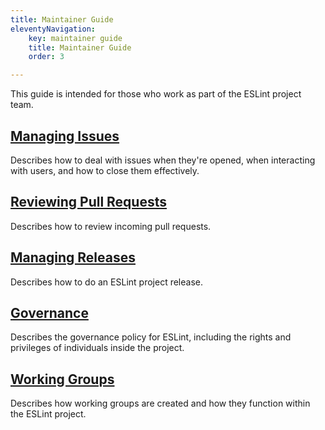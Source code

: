 ```yaml
---
title: Maintainer Guide
eleventyNavigation:
    key: maintainer guide 
    title: Maintainer Guide 
    order: 3

---
```


This guide is intended for those who work as part of the ESLint project team.

## [Managing Issues](manage-issues)

Describes how to deal with issues when they're opened, when interacting with users, and how to close them effectively.

## [Reviewing Pull Requests](manage-pull-requests)

Describes how to review incoming pull requests.

## [Managing Releases](manage-releases)

Describes how to do an ESLint project release.

## [Governance](governance)

Describes the governance policy for ESLint, including the rights and privileges of individuals inside the project.

## [Working Groups](working-groups)

Describes how working groups are created and how they function within the ESLint project.
